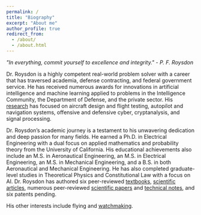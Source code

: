 ```yaml
---
permalink: /
title: "Biography"
excerpt: "About me"
author_profile: true
redirect_from: 
  - /about/
  - /about.html
---
```


*"In everything, commit yourself to excellence and integrity." - P. F. Roysdon*

Dr. Roysdon is a highly competent real-world problem solver with a career that has traversed academia, defense contracting, and federal government service.  He has received numerous awards for innovations in artificial intelligence and machine learning applied to problems in the Intelligence Community, the Department of Defense, and the private sector. His [research](https://pfroysdon.github.io/projects/) has focused on aircraft design and flight testing, autopilot and navigation systems, offensive and defensive cyber, cryptanalysis, and signal processing.

Dr. Roysdon’s academic journey is a testament to his unwavering dedication and deep passion for many fields. He earned a Ph.D. in Electrical Engineering with a dual focus on applied mathematics and probability theory from the University of California. His educational achievements also include an M.S. in Aeronautical Engineering, an M.S. in Electrical Engineering, an M.S. in Mechanical Engineering, and a B.S. in both Aeronautical and Mechanical Engineering. He has also completed graduate-level studies in Theoretical Physics and Constitutional Law with a focus on AI. Dr. Roysdon has authored six peer-reviewed [textbooks](http://www.roysdonfibonaccipress.com/), [scientific articles](https://github.com/pfroysdon/publications/tree/main/Papers), numerous peer-reviewed [scientific papers](https://github.com/pfroysdon/publications/tree/main/Papers) and [technical notes](https://github.com/pfroysdon/publications/tree/main/Tech_Notes), and six patents pending.

His other interests include flying and [watchmaking](https://www.roysdonwatchco.com/).

